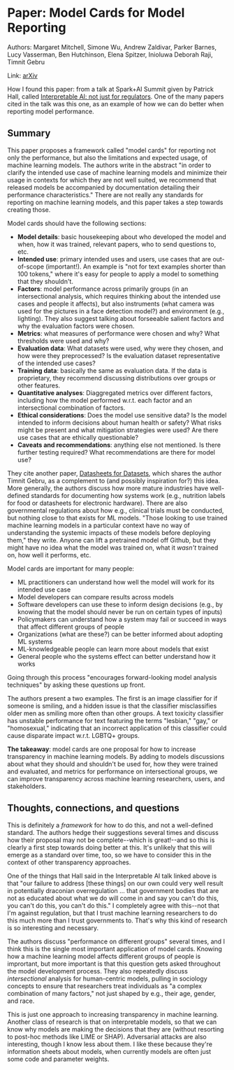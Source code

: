 <!-- date: 2019-11-17 -->
# Paper: Model Cards for Model Reporting
Authors: Margaret Mitchell, Simone Wu, Andrew Zaldivar, Parker Barnes, Lucy Vasserman, Ben Hutchinson, Elena Spitzer, Inioluwa Deborah Raji, Timnit Gebru

Link: [arXiv](https://arxiv.org/abs/1810.03993)

How I found this paper: from a talk at Spark+AI Summit given by Patrick Hall, called [Interpretable AI: not just for regulators](https://databricks.com/session/interpretable-ai-not-just-for-regulators). One of the many papers cited in the talk was this one, as an example of how we can do better when reporting model performance.

## Summary
This paper proposes a framework called "model cards" for reporting not only the performance, but also the limitations and expected usage, of machine learning models. The authors write in the abstract "in order to clarify the intended use case of machine learning models and minimize their usage in contexts for which they are not well suited, we recommend that released models be accompanied by documentation detailing their performance characteristics." There are not really any standards for reporting on machine learning models, and this paper takes a step towards creating those.

Model cards should have the following sections:
 
 * **Model details**: basic housekeeping about who developed the model and when, how it was trained, relevant papers, who to send questions to, etc.
 * **Intended use**: primary intended uses and users, use cases that are out-of-scope (important!). An example is "not for text examples shorter than 100 tokens," where it's easy for people to apply a model to something that they shouldn't.
 * **Factors**: model performance across primarily groups (in an intersectional analysis, which requires thinking about the intended use cases and people it affects), but also instruments (what camera was used for the pictures in a face detection model?) and environment (e.g., lighting). They also suggest talking about forseeable salient factors and why the evaluation factors were chosen.
 * **Metrics**: what measures of performance were chosen and why? What thresholds were used and why?
 * **Evaluation data**: What datasets were used, why were they chosen, and how were they preprocessed? Is the evaluation dataset representative of the intended use cases?
 * **Training data**: basically the same as evaluation data. If the data is proprietary, they recommend discussing distributions over groups or other features.
 * **Quantitative analyses**: Diaggregated metrics over different factors, including how the model performed w.r.t. each factor and an intersectional combination of factors.
 * **Ethical considerations**: Does the model use sensitive data? Is the model intended to inform decisions about human health or safety? What risks might be present and what mitigation strategies were used? Are there use cases that are ethically questionable?
 * **Caveats and recommendations**: anything else not mentioned. Is there further testing required? What recommendations are there for model use?

They cite another paper, [Datasheets for Datasets](https://arxiv.org/abs/1803.09010?context=cs), which shares the author Timnit Gebru, as a complement to (and possibly inspiration for?) this idea. More generally, the authors discuss how more mature industries have well-defined standards for documenting how systems work (e.g., nutrition labels for food or datasheets for electronic hardware). There are also governmental regulations about how e.g., clinical trials must be conducted, but nothing close to that exists for ML models. "Those looking to use trained machine learning models in a particular context have no way of understanding the systemic impacts of these models before deploying them," they write. Anyone can lift a pretrained model off Github, but they might have no idea what the model was trained on, what it *wasn't* trained on, how well it performs, etc.

Model cards are important for many people:

 * ML practitioners can understand how well the model will work for its intended use case
 * Model developers can compare results across models
 * Software developers can use these to inform design decisions (e.g., by knowing that the model should never be run on certain types of inputs)
 * Policymakers can understand how a system may fail or succeed in ways that affect different groups of people
 * Organizations (what are these?) can be better informed about adopting ML systems
 * ML-knowledgeable people can learn more about models that exist
 * General people who the systems effect can better understand how it works

Going through this process "encourages forward-looking model analysis techniques" by asking these questions up front.

The authors present a two examples. The first is an image classifier for if someone is smiling, and a hidden issue is that the classifier misclassifies older men as smiling more often than other groups. A text toxicity classifier has unstable performance for text featuring the terms "lesbian," "gay," or "homosexual," indicating that an incorrect application of this classifier could cause disparate impact w.r.t. LGBTQ+ groups.

**The takeaway**: model cards are one proposal for how to increase transparency in machine learning models. By adding to models discussions about what they should and shouldn't be used for, how they were trained and evaluated, and metrics for performance on intersectional groups, we can improve transparency across machine learning researchers, users, and stakeholders.

## Thoughts, connections, and questions
This is definitely a *framework* for how to do this, and not a well-defined standard. The authors hedge their suggestions several times and discuss how their proposal may not be complete--which is great!--and so this is clearly a first step towards doing better at this. It's unlikely that this will emerge as a standard over time, too, so we have to consider this in the context of other transparency approaches.

One of the things that Hall said in the Interpretable AI talk linked above is that "our failure to address [these things] on our own could very well result in potentially draconian overregulation ... that government bodies that are not as educated about what we do will come in and say you can't do this, you can't do this, you can't do this." I completely agree with this--not that I'm against regulation, but that I trust machine learning researchers to do this much more than I trust governments to. That's why this kind of research is so interesting and necessary.

The authors discuss "performance on different groups" several times, and I think this is the single most important application of model cards. Knowing how a machine learning model affects different groups of people is imprortant, but more important is that this question gets asked throughout the model development process. They also repeatedly discuss *intersectional* analysis for human-centric models, pulling in sociology concepts to ensure that researchers treat individuals as "a complex combination of many factors," not just shaped by e.g., their age, gender, and race.

This is just one approach to increasing transparency in machine learning. Another class of research is that on interpretable models, so that we can know why models are making the decisions that they are (without resorting to post-hoc methods like LIME or SHAP). Adversarial attacks are also interesting, though I know less about them. I like these because they're information sheets about models, when currently models are often just some code and parameter weights.

